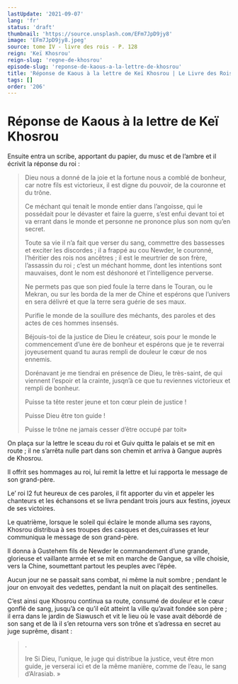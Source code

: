 ```yaml
---
lastUpdate: '2021-09-07'
lang: 'fr'
status: 'draft'
thumbnail: 'https://source.unsplash.com/EFm7JpD9jy8'
image: 'EFm7JpD9jy8.jpeg'
source: tome IV - livre des rois - P. 128
reign: 'Keï Khosrou'
reign-slug: 'regne-de-khosrou'
episode-slug: 'reponse-de-kaous-a-la-lettre-de-khosrou'
title: 'Réponse de Kaous à la lettre de Keï Khosrou | Le Livre des Rois | Shâhnâmeh'
tags: []
order: '206'
---
```


<!-- LTeX: language=fr -->

# Réponse de Kaous à la lettre de Keï Khosrou

Ensuite entra un scribe, apportant du papier, du musc et de l’ambre et il écrivit la réponse du roi :

> Dieu nous a donné de la joie et la fortune nous a comblé de bonheur, car notre fils est victorieux, il est digne du pouvoir, de la couronne et du trône.
>
> Ce méchant qui tenait le monde entier dans l’angoisse, qui le possédait pour le dévaster et faire la guerre, s’est enfui devant toi et va errant dans le monde et personne ne prononce plus son nom qu’en secret.
>
> Toute sa vie il n’a fait que verser du sang, commettre des bassesses et exciter les discordes ; il a frappé au cou Newder, le couronné, l’héritier des rois nos ancêtres ; il est le meurtrier de son frère, l’assassin du roi ; c’est un méchant homme, dont les intentions sont mauvaises, dont le nom est déshonoré et l’intelligence perverse.
>
> Ne permets pas que son pied foule la terre dans le Touran, ou le Mekran, ou sur les borda de la mer de Chine et espérons que l’univers en sera délivré et que la terre sera guérie de ses maux.
>
> Purifie le monde de la souillure des méchants, des paroles et des actes de ces hommes insensés.
>
> Béjouis-toi de la justice de Dieu le créateur, sois pour le monde le commencement d’une ère de bonheur et espérons que je te reverrai joyeusement quand tu auras rempli de douleur le cœur de nos ennemis.
>
> Dorénavant je me tiendrai en présence de Dieu, le très-saint, de qui viennent l’espoir et la crainte, jusqn’à ce que tu reviennes victorieux et rempli de bonheur.
>
> Puisse ta tête rester jeune et ton cœur plein de justice !
>
> Puisse Dieu être ton guide !
>
> Puisse le trône ne jamais cesser d’être occupé par toit»

On plaça sur la lettre le sceau du roi et Guiv quitta le palais et se mit en route ; il ne s’arrêta nulle part dans son chemin et arriva à Gangue auprès de Khosrou.

Il offrit ses hommages au roi, lui remit la lettre et lui rapporta le message de son grand-père.

Le’ roi l2 fut heureux de ces paroles, il fit apporter du vin et appeler les chanteurs et les échansons et se livra pendant trois jours aux festins, joyeux de ses victoires.

Le quatrième, lorsque le soleil qui éclaire le monde alluma ses rayons, Khosrou distribua à ses troupes des casques et des,cuirasses et leur communiqua le message de son grand-père.

Il donna à Gustehem fils de Newder le commandement d’une grande, glorieuse et vaillante armée et se mit en marche de Gangue, sa ville choisie, vers la Chine, soumettant partout les peuples avec l’épée.

Aucun jour ne se passait sans combat, ni même la nuit sombre ; pendant le jour on envoyait des vedettes, pendant la nuit on plaçait des sentinelles.

C’est ainsi que Khosrou continua sa route, consumé de douleur et le cœur gonflé de sang, jusqu’à ce qu’il eût atteint la ville qu’avait fondée son père ; il erra dans le jardin de Siawusch et vit le lieu où le vase avait débordé de son sang et de là il s’en retourna vers son trône et s’adressa en secret au juge suprême, disant :

> .
>
> Ire Si Dieu, l’unique, le juge qui distribue la justice, veut être mon guide, je verserai ici et de la même manière, comme de l’eau, le sang d’Alrasiab. »
